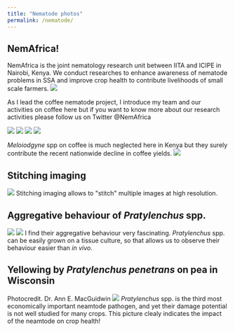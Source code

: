 ```yaml
---
title: "Nematode photos"
permalink: /nematode/
---
```


## NemAfrica!
NemAfrica is the joint nematology research unit between IITA and ICIPE in Nairobi, Kenya.
We conduct researches to enhance awareness of nematode problems in SSA and improve crop health to contribute livelihoods of small scale farmers.
![](../files/nematode_mask.jpeg)

As I lead the coffee nematode project, I introduce my team and our activities on coffee here but if you want to know more about our research activities please follow us on Twitter @NemAfrica 

![](../files/team_coffee.jpeg)
![](../files/soil_sampling.jpeg)
![](../files/coffee_farm.jpeg)
![](../files/drenching.jpeg)

*Meloiodgyne* spp on coffee is much neglected here in Kenya but they surely contribute the recent nationwide decline in coffee yields.
![](../files/rkn_and_lesions_coffee.jpeg)



## Stitching imaging 
![](../files/rln734_stiching.png)
Stitching imaging allows to "stitch" multiple images at high resolution. 

## Aggregative behaviour of *Pratylenchus* spp. 
![](../files/nema_aggregation1.jpg)
![](../files/nema_aggregation2.jpg)
I find their aggregative behaviour very fascinating. 
*Pratylenchus* spp. can be easily grown on a tissue culture, so that allows us to observe their behaviour easier than *in vivo*.

## Yellowing by *Pratylenchus penetrans* on pea in Wisconsin
Photocredit. Dr. Ann E. MacGuidwin
![](../files/pea_RlnDamage.jpg)
*Pratylenchus* spp. is the third most economically important neamtode pathogen, and yet their damage potential is not well studied for many crops. This picture clealy indicates the impact of the neamtode on crop health!



